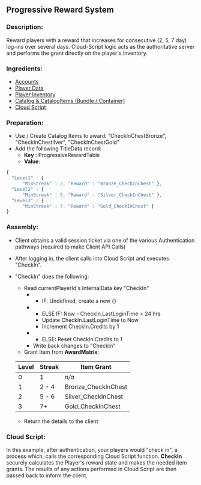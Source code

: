 ## Progressive Reward System
### Description:
Reward players with a reward that increases for consecutive (2, 5, 7 day) log-ins over several days. Cloud-Script logic acts as the authoritative server and performs the grant directly on the player's inventory.   

### Ingredients:
  * [Accounts](https://api.playfab.com/docs/building-blocks#Accounts)
  * [Player Data](https://api.playfab.com/docs/building-blocks/Player_Data)
  * [Player Inventory](https://api.playfab.com/docs/building-blocks/Player_Inventory)
  * [Catalog & CatalogItems (Bundle / Container)](https://api.playfab.com/docs/building-blocks/Catalog)
  * [Cloud Script](https://api.playfab.com/docs/building-blocks/Cloud_Script)

### Preparation:
  * Use / Create Catalog Items to award: "CheckInChestBronze", "CheckInChestilver", "CheckInChestGold"
  * Add the following TitleData record:
    * **Key** : ProgressiveRewardTable
    * **Value**:

```javascript
{   
  "Level1" : { 
      "MinStreak" : 2, "Reward" : "Bronze_CheckInChest" },
  "Level2" : { 
      "MinStreak" : 5, "Reward" : "Silver_CheckInChest" },
  "Level3" : { 
      "MinStreak" : 7, "Reward" : "Gold_CheckInChest" } 
}
``` 
### Assembly:
  * Client obtains a valid session ticket via one of the various Authentication pathways (required to make Client API Calls)
  * After logging in, the client calls into Cloud Script and executes "CheckIn". 
  * "CheckIn" does the following:
    * Read currentPlayerId's InternalData key "CheckIn"
    	* - IF: Undefined, create a new {}
    	* - ELSE IF: Now - CheckIn.LastLoginTime > 24 hrs
    	  * Update CheckIn.LastLoginTime to Now
    	  * Increment CheckIn.Credits by 1
    	* - ELSE:   Reset CheckIn.Credits to 1
    	* Write back changes to "CheckIn"
	* Grant Item from **AwardMatrix**:
		
    | Level | Streak | Item Grant   
    --- | --- | ---
    0 | 1 | *n/a*
    1 | 2 - 4 | Bronze_CheckInChest
    2 | 5 - 6 | Silver_CheckInChest
    3 | 7+    | Gold_CheckInChest     
  	* Return the details to the client 

### Cloud Script:
In this example, after authentication, your players would "check in", a process which, calls the corresponding Cloud Script function. **CheckIn** securely calculates the Player's reward state and makes the needed item grants. The results of any actions performed in Cloud Script are then passed back to inform the client.